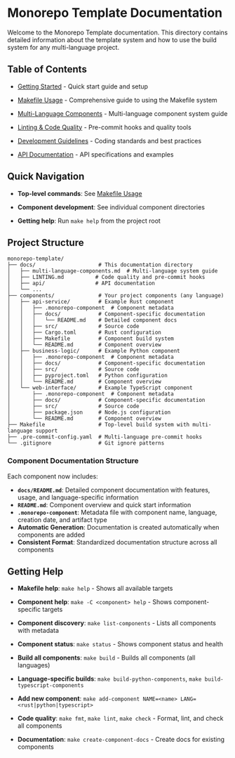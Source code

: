 # Monorepo Template Documentation

Welcome to the Monorepo Template documentation. This directory contains detailed information about the template system and how to use the build system for any multi-language project.

## Table of Contents

- [Getting Started](./getting-started.md) - Quick start guide and setup
- [Makefile Usage](./makefile-usage.md) - Comprehensive guide to using the Makefile system

- [Multi-Language Components](./multi-language-components.md) - Multi-language component system guide
- [Linting & Code Quality](./LINTING.md) - Pre-commit hooks and quality tools
- [Development Guidelines](./development-guidelines.md) - Coding standards and best practices
- [API Documentation](./api/README.md) - API specifications and examples

## Quick Navigation

- **Top-level commands**: See [Makefile Usage](./makefile-usage.md)
- **Component development**: See individual component directories

- **Getting help**: Run `make help` from the project root

## Project Structure

```
monorepo-template/
├── docs/                    # This documentation directory
│   ├── multi-language-components.md  # Multi-language system guide
│   ├── LINTING.md          # Code quality and pre-commit hooks
│   ├── api/                # API documentation
│   └── ...
├── components/              # Your project components (any language)
│   ├── api-service/         # Example Rust component
│   │   ├── .monorepo-component  # Component metadata
│   │   ├── docs/            # Component-specific documentation
│   │   │   └── README.md    # Detailed component docs
│   │   ├── src/             # Source code
│   │   ├── Cargo.toml       # Rust configuration
│   │   ├── Makefile         # Component build system
│   │   └── README.md        # Component overview
│   ├── business-logic/      # Example Python component
│   │   ├── .monorepo-component  # Component metadata
│   │   ├── docs/            # Component-specific documentation
│   │   ├── src/             # Source code
│   │   ├── pyproject.toml   # Python configuration
│   │   └── README.md        # Component overview
│   └── web-interface/       # Example TypeScript component
│       ├── .monorepo-component  # Component metadata
│       ├── docs/            # Component-specific documentation
│       ├── src/             # Source code
│       ├── package.json     # Node.js configuration
│       └── README.md        # Component overview
├── Makefile                 # Top-level build system with multi-language support
├── .pre-commit-config.yaml  # Multi-language pre-commit hooks
└── .gitignore               # Git ignore patterns
```

### **Component Documentation Structure**

Each component now includes:
- **`docs/README.md`**: Detailed component documentation with features, usage, and language-specific information
- **`README.md`**: Component overview and quick start information
- **`.monorepo-component`**: Metadata file with component name, language, creation date, and artifact type
- **Automatic Generation**: Documentation is created automatically when components are added
- **Consistent Format**: Standardized documentation structure across all components

## Getting Help

- **Makefile help**: `make help` - Shows all available targets
- **Component help**: `make -C <component> help` - Shows component-specific targets
- **Component discovery**: `make list-components` - Lists all components with metadata
- **Component status**: `make status` - Shows component status and health
- **Build all components**: `make build` - Builds all components (all languages)
- **Language-specific builds**: `make build-python-components`, `make build-typescript-components`
- **Add new component**: `make add-component NAME=<name> LANG=<rust|python|typescript>`

- **Code quality**: `make fmt`, `make lint`, `make check` - Format, lint, and check all components
- **Documentation**: `make create-component-docs` - Create docs for existing components
